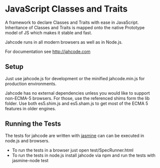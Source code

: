 JavaScript Classes and Traits
=============================

A framework to declare Classes and Traits with ease in JavaScript.
Inheritance of Classes and Traits is mapped onto the native Prototype model of JS which makes it stable and fast.

Jahcode runs in all modern browsers as well as in Node.js. 

For documentation see http://jahcode.com

Setup
-----

Just use jahcode.js for development or the minified jahcode.min.js for production environments.

Jahcode has no external dependencies unless you would like to support non-ECMA-5 browsers.
For those, use the referenced shims form the lib folder. Use both es5.shim.js and es5.sham.js to 
get most of the ECMA 5 features in older engines.

Running the Tests
----------------

The tests for jahcode are written with [jasmine](http://pivotal.github.io/jasmine/) can can be executed in
node.js and browsers.

* To run the tests in a browser just open test/SpecRunner.html
* To run the tests in node.js install jahcode via npm and run the tests with jasmine-node test
